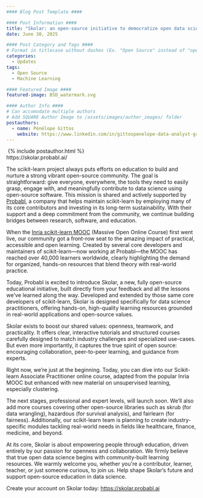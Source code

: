 ```yaml
---
#### Blog Post Template ####

#### Post Information ####
title: "Skolar: an open-source initiative to democratize open data science"
date: June 30, 2025

#### Post Category and Tags ####
# Format in titlecase without dashes (Ex. "Open Source" instead of "open-source")
categories:
  - Updates
tags:
  - Open Source
  - Machine Learning

#### Featured Image ####
featured-image: BSD_watermark.svg

#### Author Info ####
# Can accomodate multiple authors
# Add SQUARE Author Image to /assets/images/author_images/ folder
postauthors:
  - name: Pénélope Gittos
    website: https://www.linkedin.com/in/gittospenelope-data-analyst-growth-bilingual/
---
```

<div>
  <img src="/assets/images/posts_images/{{ page.featured-image }}" alt="">
  {% include postauthor.html %}
</div>
https://skolar.probabl.ai/

The scikit-learn project always puts efforts on education to build and nurture a
strong vibrant open-source community. The goal is straightforward: give
everyone, everywhere, the tools they need to easily grasp, engage with, and
meaningfully contribute to data science using open-source software. This mission
is shared and actively supported by [Probabl](https://probabl.ai/), a company
that helps maintain scikit-learn by employing many of its core contributors and
investing in its long-term sustainability. With their support and a deep
commitment from the community, we continue building bridges between research,
software, and education.

When the [Inria scikit-learn MOOC](https://inria.github.io/scikit-learn-mooc/)
(Massive Open Online Course) first went live, our community got a front-row seat
to the amazing impact of practical, accessible and open learning. Created by
several core developers and maintainers of scikit-learn—now working at
Probabl—the MOOC has reached over 40,000 learners worldwide, clearly
highlighting the demand for organized, hands-on resources that blend theory with
real-world practice.

Today, Probabl is excited to introduce Skolar, a new, fully open-source
educational initiative, built directly from your feedback and all the lessons
we've learned along the way. Developed and extended by those same core
developers of scikit-learn, Skolar is designed specifically for data science
practitioners, offering hands-on, high-quality learning resources grounded in
real-world applications and open-source values.

Skolar exists to boost our shared values: openness, teamwork, and practicality.
It offers clear, interactive tutorials and structured courses carefully designed
to match industry challenges and specialized use-cases. But even more
importantly, it captures the true spirit of open source: encouraging
collaboration, peer-to-peer learning, and guidance from experts.

Right now, we’re just at the beginning. Today, you can dive into our
Scikit-learn Associate Practitioner online course, adapted from the popular
Inria MOOC but enhanced with new material on unsupervised learning, especially
clustering.

The next stages, professional and expert levels, will launch soon. We’ll also
add more courses covering other open-source libraries such as skrub (for data
wrangling), hazardous (for survival analysis), and fairlearn (for fairness).
Additionally, our scikit-learn team is planning to create  industry-specific
modules tackling real-world needs in fields like healthcare, finance, medicine,
and beyond.

At its core, Skolar is about empowering people through education, driven
entirely by our passion for openness and collaboration. We firmly believe that
true open data science begins with community-built learning resources. We warmly
welcome you, whether you're a contributor, learner, teacher, or just someone
curious, to join us. Help shape Skolar’s future and support open-source
education in data science.

Create your account on Skolar today: https://skolar.probabl.ai
